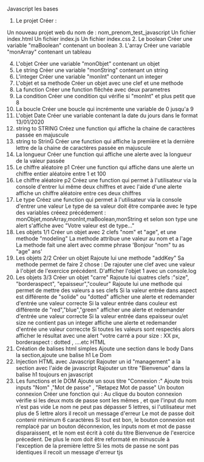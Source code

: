 Javascript les bases
1. Le projet
Créer :

Un nouveau projet web du nom de : nom_prenom_test_javascript
Un fichier index.html
Un fichier index.js
Un fichier index.css
2. Le boolean
Créer une variable "maBoolean" contenant un boolean
3. L'array
Créer une variable "monArray" contenant un tableau

4. L'objet
Créer une variable "monObjet" contenant un objet
5. Le string
Créer une variable "monString" contenant un string
6. L'integer
Créer une variable "monInt" contenant un integer
7. L'objet et sa methode
Créer un objet avec une clef et une methode
8. La function
Créer une function flêchée avec deux parametres
9. La condition
Créer une condition qui vérifie si "monInt" et plus petit que 8
10. La boucle
Créer une boucle qui incrémente une variable de 0 jusqu'a 9
11. L'objet Date
Créer une variable contenant la date du jours dans le format 13/01/2020
12. string to STRING
Créez une function qui affiche la chaine de caractères passée en majuscule
13. string to StrinG
Créer une function qui affiche la première et la dernière lettre de la chaine de caractères passée en majuscule
14. La longueur
Créer une function qui affiche une alerte avec la longueur de la valeur passée
15. Le chiffre aléatoire p1
Créer une function qui affiche dans une alerte un chiffre entier aléatoire entre 1 et 100
16. Le chiffre aléatoire p2
Créez une function qui permet à l'utilisateur via la console d'entrer lui même deux chiffres et avec l'aide d'une alerte affiche un chiffre aléatoire entre ces deux chiffres
17. Le type
Créez une function qui permet à l'utilisateur via la console d'entrer une valeur
Le type de sa valeur doit être comparée avec le type des variables créeez précédement : monObjet,monArray,monInt,maBoolean,monString et selon son type une alert s'affiche avec "Votre valeur est de type..."
18. Les objets 1/1
Créer un objet avec 2 clefs "nom" et "age", et une methode "modeling"
La methode attribue une valeur au nom et a l'age
La methode fait une alert avec comme phrase 'Bonjour "nom" tu as "age" ans'
19. Les objets 2/2
Créer un objet
Rajoute lui une methode "addKey"
Sa methode permet de faire 2 chose :
De rajouter une clef avec une valeur à l'objet de l'exercice précédent.
D'afficher l'objet 1 avec un console.log
20. Les objets 3/3
Créer un objet "carre"
Rajoute lui quatres clefs :"size", "borderaspect", "epaisseur","couleur"
Rajoute lui une methode qui permet de mettre des valeurs a ses clefs
Si la valeur entrée dans aspect est différente de "solide" ou "dotted" afficher une alerte et redemander d'entrée une valeur correcte
Si la valeur entrée dans couleur est différente de "red","blue","green" afficher une alerte et redemander d'entrée une valeur correcte
Si la valeur entrée dans epaisseur ou/et size ne contient pas un integer affiche une alerte et redemander d'entrée une valeur correccte
Si toutes les valeurs sont respectés alors afficher le résultat avec une alert "votre carré a pour size : XX px, borderaspect : dotted , ....etc
HTML
21. Création de balises html simples
Ajoute une section dans le body
Dans la section,ajoute une balise h1
Le Dom
22. Injection HTML avec Javascript
Rajouter un id "management" a la section avec l'aide de javascript
Rajouter un titre "Bienvenue" dans la balise h1 toujours en javascript
23. Les functions et le DOM
Ajoute un sous titre "Connexion :"
Ajoute trois inputs "Nom" ,"Mot de passe" , "Retapez Mot de passe"
Un bouton connexion
Créer une fonction qui :
Au clique du bouton connexion vérifie si les deux mots de passe sont les mêmes , et que l'input du nom n'est pas vide
Le nom ne peut pas dépasser 5 lettres, si l'utilisateur met plus de 5 lettre alors il recoit un message d'erreur
Le mot de passe doit contenir minimum 6 caractères
Si tout est bon, le bouton connexion est remplacé par un bouton déconnexion, les inputs nom et mot de passe disparaissent, et le nom est écrit à coté du titre Bienvenue de l'exercice précedent.
De plus le nom doit être reformaté en minuscule à l'exception de la première lettre
Si les mots de passe ne sont pas identiques il recoit un message d'erreur
tjs